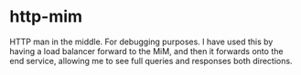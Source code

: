# http-mim
HTTP man in the middle.  For debugging purposes.  I have used this by having a load balancer forward to the MiM, and then it forwards onto the end service, allowing me to see full queries and responses both directions.
